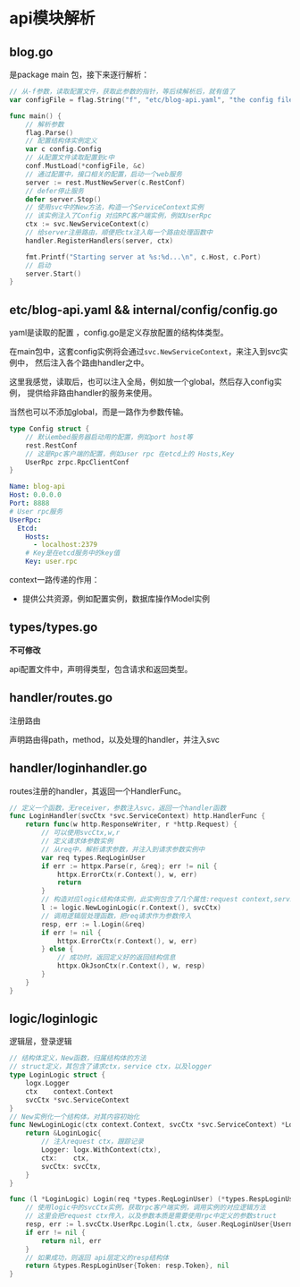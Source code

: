 # api模块解析

## blog.go

是package main 包，接下来逐行解析：

```go
// 从-f参数，读取配置文件，获取此参数的指针，等后续解析后，就有值了
var configFile = flag.String("f", "etc/blog-api.yaml", "the config file")

func main() {
    // 解析参数
	flag.Parse()
    // 配置结构体实例定义
	var c config.Config
    // 从配置文件读取配置到c中
	conf.MustLoad(*configFile, &c)
    // 通过配置中，接口相关的配置，启动一个web服务
	server := rest.MustNewServer(c.RestConf)
    // defer停止服务
	defer server.Stop()
    // 使用svc中的New方法，构造一个ServiceContext实例
    // 该实例注入了Config 对应RPC客户端实例，例如UserRpc
	ctx := svc.NewServiceContext(c)
    // 给server注册路由，顺便把ctx注入每一个路由处理函数中
	handler.RegisterHandlers(server, ctx)

	fmt.Printf("Starting server at %s:%d...\n", c.Host, c.Port)
    // 启动
	server.Start()
}
```

## etc/blog-api.yaml && internal/config/config.go

yaml是读取的配置 ，config.go是定义存放配置的结构体类型。

在main包中，这套config实例将会通过`svc.NewServiceContext`，来注入到svc实例中，
然后注入各个路由handler之中。

这里我感觉，读取后，也可以注入全局，例如放一个global，然后存入config实例，
提供给非路由handler的服务来使用。

当然也可以不添加global，而是一路作为参数传输。

```go
type Config struct {
    // 默认embed服务器启动用的配置，例如port host等
	rest.RestConf
    // 这是Rpc客户端的配置，例如user rpc 在etcd上的 Hosts,Key
	UserRpc zrpc.RpcClientConf
}
```

```yaml
Name: blog-api
Host: 0.0.0.0
Port: 8888
# User rpc服务
UserRpc: 
  Etcd: 
    Hosts:
      - localhost:2379
    # Key是在etcd服务中的key值
    Key: user.rpc

```

context一路传递的作用：

* 提供公共资源，例如配置实例，数据库操作Model实例

## types/types.go

**不可修改**

api配置文件中，声明得类型，包含请求和返回类型。

## handler/routes.go

注册路由

声明路由得path，method，以及处理的handler，并注入svc

## handler/loginhandler.go

routes注册的handler，其返回一个HandlerFunc。

```go
// 定义一个函数，无receiver，参数注入svc，返回一个handler函数
func LoginHandler(svcCtx *svc.ServiceContext) http.HandlerFunc {
	return func(w http.ResponseWriter, r *http.Request) {
        // 可以使用svcCtx,w,r
        // 定义请求体参数实例
        // 从req中，解析请求参数，并注入到请求参数实例中
		var req types.ReqLoginUser
		if err := httpx.Parse(r, &req); err != nil {
			httpx.ErrorCtx(r.Context(), w, err)
			return
		}
        // 构造对应logic结构体实例，此实例包含了几个属性:request context,service context,logx context,和处理函数
		l := logic.NewLoginLogic(r.Context(), svcCtx)
        // 调用逻辑层处理函数，把req请求作为参数传入
		resp, err := l.Login(&req)
		if err != nil {
			httpx.ErrorCtx(r.Context(), w, err)
		} else {
            // 成功时，返回定义好的返回结构信息
			httpx.OkJsonCtx(r.Context(), w, resp)
		}
	}
}
```

## logic/loginlogic

逻辑层，登录逻辑

```go
// 结构体定义，New函数，归属结构体的方法
// struct定义，其包含了请求ctx，service ctx，以及logger
type LoginLogic struct {
	logx.Logger
	ctx    context.Context
	svcCtx *svc.ServiceContext
}
// New实例化一个结构体，对其内容初始化
func NewLoginLogic(ctx context.Context, svcCtx *svc.ServiceContext) *LoginLogic {
	return &LoginLogic{
        // 注入request ctx，跟踪记录
		Logger: logx.WithContext(ctx),
		ctx:    ctx,
		svcCtx: svcCtx,
	}
}

func (l *LoginLogic) Login(req *types.ReqLoginUser) (*types.RespLoginUser, error) {
    // 使用logic中的svcCtx实例，获取rpc客户端实例，调用实例的对应逻辑方法
    // 这里会把request ctx传入，以及参数本质是需要使用rpc中定义的参数struct
	resp, err := l.svcCtx.UserRpc.Login(l.ctx, &user.ReqLoginUser{Username: req.Username, Password: req.Password})
	if err != nil {
		return nil, err
	}
    // 如果成功，则返回 api层定义的resp结构体
	return &types.RespLoginUser{Token: resp.Token}, nil
}
```
